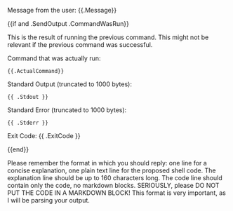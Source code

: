 Message from the user: {{.Message}}


{{if and .SendOutput .CommandWasRun}}

This is the result of running the previous command. This might not be relevant if the previous command was successful.

Command that was actually run:

```
{{.ActualCommand}}
```

Standard Output (truncated to 1000 bytes):
```
{{ .Stdout }}
```

Standard Error (truncated to 1000 bytes):

```
{{ .Stderr }}
```
Exit Code: {{ .ExitCode }}

{{end}}

Please remember the format in which you should reply: one line for a concise explanation, one plain text line for the proposed shell code. The explanation line should be up to 160 characters long. The code line should contain only the code, no markdown blocks. SERIOUSLY, please DO NOT PUT THE CODE IN A MARKDOWN BLOCK! This format is very important, as I will be parsing your output.